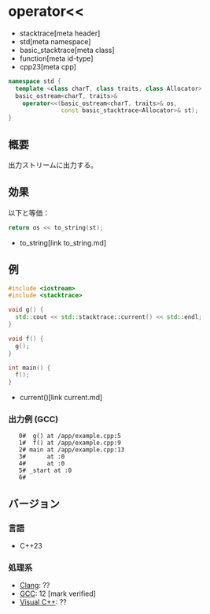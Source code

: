 # operator<<
* stacktrace[meta header]
* std[meta namespace]
* basic_stacktrace[meta class]
* function[meta id-type]
* cpp23[meta cpp]

```cpp
namespace std {
  template <class charT, class traits, class Allocator>
  basic_ostream<charT, traits>&
    operator<<(basic_ostream<charT, traits>& os,
               const basic_stacktrace<Allocator>& st);
}
```

## 概要
出力ストリームに出力する。


## 効果
以下と等価：

```cpp
return os << to_string(st);
```
* to_string[link to_string.md]


## 例
```cpp example
#include <iostream>
#include <stacktrace>

void g() {
  std::cout << std::stacktrace::current() << std::endl;
}

void f() {
  g();
}

int main() {
  f();
}
```
* current()[link current.md]

### 出力例 (GCC)
```
   0#  g() at /app/example.cpp:5
   1#  f() at /app/example.cpp:9
   2# main at /app/example.cpp:13
   3#      at :0
   4#      at :0
   5# _start at :0
   6# 
```


## バージョン
### 言語
- C++23

### 処理系
- [Clang](/implementation.md#clang): ??
- [GCC](/implementation.md#gcc): 12 [mark verified]
- [Visual C++](/implementation.md#visual_cpp): ??

